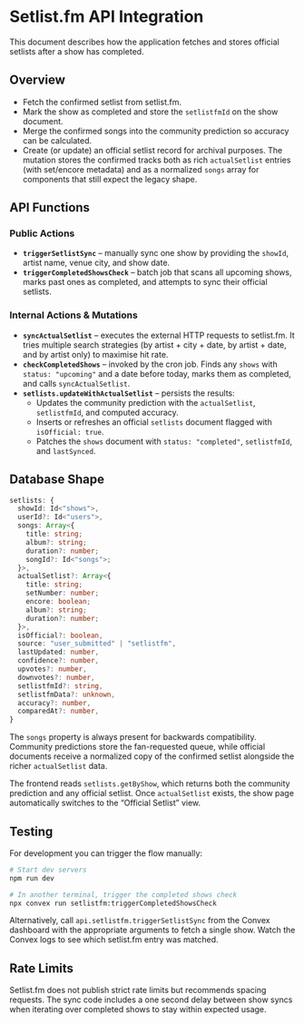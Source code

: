 # Setlist.fm API Integration

This document describes how the application fetches and stores official setlists after a show
has completed.

## Overview
- Fetch the confirmed setlist from setlist.fm.
- Mark the show as completed and store the `setlistfmId` on the show document.
- Merge the confirmed songs into the community prediction so accuracy can be calculated.
- Create (or update) an official setlist record for archival purposes. The mutation stores the
  confirmed tracks both as rich `actualSetlist` entries (with set/encore metadata) and as a
  normalized `songs` array for components that still expect the legacy shape.

## API Functions

### Public Actions
- **`triggerSetlistSync`** – manually sync one show by providing the `showId`, artist name, venue city, and show date.
- **`triggerCompletedShowsCheck`** – batch job that scans all upcoming shows, marks past ones as completed, and attempts to sync their official setlists.

### Internal Actions & Mutations
- **`syncActualSetlist`** – executes the external HTTP requests to setlist.fm. It tries multiple search strategies (by artist + city + date, by artist + date, and by artist only) to maximise hit rate.
- **`checkCompletedShows`** – invoked by the cron job. Finds any `shows` with `status: "upcoming"` and a date before today, marks them as completed, and calls `syncActualSetlist`.
- **`setlists.updateWithActualSetlist`** – persists the results:
  - Updates the community prediction with the `actualSetlist`, `setlistfmId`, and computed accuracy.
  - Inserts or refreshes an official `setlists` document flagged with `isOfficial: true`.
  - Patches the `shows` document with `status: "completed"`, `setlistfmId`, and `lastSynced`.

## Database Shape

```ts
setlists: {
  showId: Id<"shows">,
  userId?: Id<"users">,
  songs: Array<{
    title: string;
    album?: string;
    duration?: number;
    songId?: Id<"songs">;
  }>,
  actualSetlist?: Array<{
    title: string;
    setNumber: number;
    encore: boolean;
    album?: string;
    duration?: number;
  }>,
  isOfficial?: boolean,
  source: "user_submitted" | "setlistfm",
  lastUpdated: number,
  confidence?: number,
  upvotes?: number,
  downvotes?: number,
  setlistfmId?: string,
  setlistfmData?: unknown,
  accuracy?: number,
  comparedAt?: number,
}
```

The `songs` property is always present for backwards compatibility. Community predictions store
the fan-requested queue, while official documents receive a normalized copy of the confirmed
setlist alongside the richer `actualSetlist` data.

The frontend reads `setlists.getByShow`, which returns both the community prediction and any
official setlist. Once `actualSetlist` exists, the show page automatically switches to the
“Official Setlist” view.

## Testing

For development you can trigger the flow manually:

```bash
# Start dev servers
npm run dev

# In another terminal, trigger the completed shows check
npx convex run setlistfm:triggerCompletedShowsCheck
```

Alternatively, call `api.setlistfm.triggerSetlistSync` from the Convex dashboard with the
appropriate arguments to fetch a single show. Watch the Convex logs to see which setlist.fm
entry was matched.

## Rate Limits

Setlist.fm does not publish strict rate limits but recommends spacing requests. The sync code
includes a one second delay between show syncs when iterating over completed shows to stay
within expected usage.
